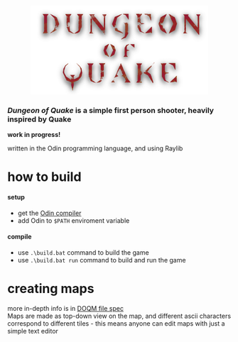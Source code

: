 <p align="center">
  <img src="/build/textures/dungeon_of_quake_logo.png" width="400">  
</p>
  
### *Dungeon of Quake* is a simple first person shooter, heavily inspired by Quake
**work in progress!**

written in the Odin programming language, and using Raylib

# how to build
#### setup
- get the [Odin compiler](https://github.com/odin-lang/Odin)
- add Odin to `$PATH` enviroment variable
#### compile
- use `.\build.bat` command to build the game  
- use `.\build.bat run` command to build and run the game  



# creating maps
more in-depth info is in [DOQM file spec](doqm_format_spec.md)  
Maps are made as top-down view on the map, and different ascii characters correspond to different tiles - this means anyone can edit maps with just a simple text editor
